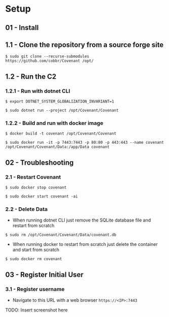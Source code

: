 # Setup

## 01 - Install

## 1.1 - Clone the repository from a source forge site

`$ sudo git clone --recurse-submodules https://github.com/cobbr/Covenant /opt/`

## 1.2 - Run the C2

### 1.2.1 - Run with dotnet CLI

`$ export DOTNET_SYSTEM_GLOBALIZATION_INVARIANT=1`

`$ sudo dotnet run --project /opt/Covenant/Covenant`

### 1.2.2 -  Build and run with docker image

`$ docker build -t covenant /opt/Covenant/Covenant`

`$ sudo docker run -it -p 7443:7443 -p 80:80 -p 443:443 --name covenant /opt/Covenant/Covenant/Data:/app/Data covenant`

## 02 - Troubleshooting

### 2.1 - Restart Covenant

`$ sudo docker stop covenant`

`$ sudo docker start covenant -ai`

### 2.2 - Delete Data

* When running dotnet CLI just remove the SQLite database file and restart from scratch

`$ sudo rm /opt/Covenant/Covenant/Data/covenant.db`

* When running docker to restart from scratch just delete the container and start from scratch

`$ sudo docker rm covenant`

## 03 - Register Initial User

### 3.1 - Register username

* Navigate to this URL with a web browser `https://<IP>:7443`

TODO: Insert screenshot here